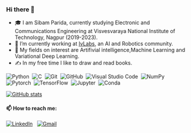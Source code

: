 ### Hi there 👋

- 🎓 I am Sibam Parida, currently studying Electronic and Communications Engineering at Visvesvaraya National Institute of Technology, Nagpur (2019-2023).
- 🔭 I’m currently working at  [IvLabs](https://www.ivlabs.in/), an AI and Robotics community.
- 🌱 My fields on interest are Artifivial intelligence,Machine Learning and Variational Deep Learning.
- ✍️ In my free time I like to draw and read books.


![Python](https://img.shields.io/badge/-Python-05122A?style=flat&logo=python)&nbsp;
![C](https://img.shields.io/badge/-C-05122A?style=flat&logo=C&logoColor=A8B9CC)&nbsp;
![Git](https://img.shields.io/badge/Git-F05032?style=flat&logo=git&logoColor=white)&nbsp;
![GitHub](https://img.shields.io/badge/-GitHub-05122A?style=flat&logo=github)&nbsp;
![Visual Studio Code](https://img.shields.io/badge/-Visual%20Studio%20Code-05122A?style=flat&logo=visual-studio-code&logoColor=007ACC)&nbsp;
![NumPy](https://img.shields.io/badge/NumPy%20-%2305122A.svg?&style=flat&logo=numpy&logoColor=white)&nbsp;
![Pytorch](https://img.shields.io/badge/Pytorch%20-%2305122A.svg?&style=flat&logo=pytorch&logoColor=white)&nbsp;
![TensorFlow](https://img.shields.io/badge/Tensorflow%20-%2305122A.svg?&style=flat&logo=tensorflow&logoColor=white)&nbsp;
![Jupyter](https://img.shields.io/badge/Jupyter-F37626.svg?&style=flat&logo=Jupyter&logoColor=white)&nbsp;
![Conda](	https://img.shields.io/badge/conda-342B029.svg?&style=flat&logo=anaconda&logoColor=white)

[![GitHub stats](https://github-readme-stats.vercel.app/api?username=sibam23)](https://github.com/sibam23/github-readme-stats)

#### 📫 How to reach me: 
<a href="https://www.linkedin.com/in/sibam-parida-059b26190/"><img alt="LinkedIn" src="https://img.shields.io/badge/linkedin%20-%230077B5.svg?&style=flat&logo=linkedin&logoColor=white"/></a> &nbsp;
<a href="mailto:paridasibam@gmail.com"><img alt="Gmail" src="https://img.shields.io/badge/Gmail-D14836?style=flat&logo=gmail&logoColor=white" /></a> &nbsp;
